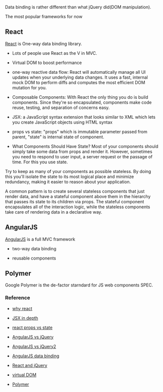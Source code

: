 Data binding is rather different than what jQuery did(DOM manipulation). 

The most popular frameworks for now

## React
[React](http://facebook.github.io/react/) is One-way data binding library. 

* Lots of people use React as the V in MVC. 

* Virtual DOM to boost performance

* one-way reactive data flow: React will automatically manage all UI updates when your underlying data changes. It uses a fast, internal mock DOM to perform diffs and computes the most efficient DOM mutation for you.

* Composable Components: With React the only thing you do is build components. Since they're so encapsulated, components make code reuse, testing, and separation of concerns easy.

* JSX: a JavaScript syntax extension that looks similar to XML which lets you create JavaScript objects using HTML syntax

* props vs state: "props" which is immutable parameter passed from parent, "state" is internal state of component.

* What Components Should Have State?
Most of your components should simply take some data from props and render it. However, sometimes you need to respond to user input, a server request or the passage of time. For this you use state.

Try to keep as many of your components as possible stateless. By doing this you'll isolate the state to its most logical place and minimize redundancy, making it easier to reason about your application.

A common pattern is to create several stateless components that just render data, and have a stateful component above them in the hierarchy that passes its state to its children via props. The stateful component encapsulates all of the interaction logic, while the stateless components take care of rendering data in a declarative way.


## AngularJS

[AngularJS](https://angularjs.org) is a full MVC framework

* two-way data binding

* reusable components


## Polymer

Google Polymer is the de-factor starndard for JS web components SPEC.


### Reference

* [why react](http://facebook.github.io/react/docs/why-react.html)

* [JSX in depth](http://facebook.github.io/react/docs/jsx-in-depth.html)

* [react props vs state](http://facebook.github.io/react/docs/interactivity-and-dynamic-uis.html)

* [AngularJS vs jQuery](http://stackoverflow.com/questions/14994391/thinking-in-angularjs-if-i-have-a-jquery-background)

* [AngularJS vs jQuery2](http://stackoverflow.com/questions/13151725/how-is-angularjs-different-from-jquery)

* [AngularJS data binding](http://stackoverflow.com/questions/9682092/angularjs-how-does-databinding-work)

* [React and jQuery](http://hackflow.com/blog/2015/03/08/boiling-react-down-to-few-lines-in-jquery/)

* [virtual DOM](https://github.com/Matt-Esch/virtual-dom)

* [Polymer](https://www.polymer-project.org/1.0/)



